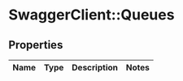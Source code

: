 # SwaggerClient::Queues

## Properties
Name | Type | Description | Notes
------------ | ------------- | ------------- | -------------


